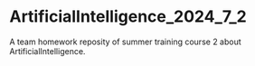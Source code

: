 # ArtificialIntelligence_2024_7_2
A team homework reposity of summer training course 2 about ArtificialIntelligence.
